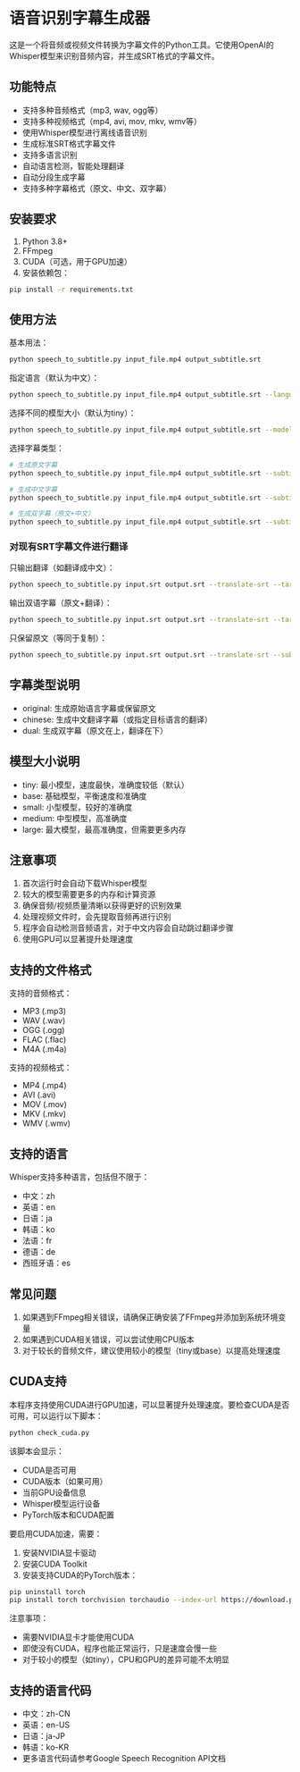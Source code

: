 # 语音识别字幕生成器

这是一个将音频或视频文件转换为字幕文件的Python工具。它使用OpenAI的Whisper模型来识别音频内容，并生成SRT格式的字幕文件。

## 功能特点

- 支持多种音频格式（mp3, wav, ogg等）
- 支持多种视频格式（mp4, avi, mov, mkv, wmv等）
- 使用Whisper模型进行离线语音识别
- 生成标准SRT格式字幕文件
- 支持多语言识别
- 自动语言检测，智能处理翻译
- 自动分段生成字幕
- 支持多种字幕格式（原文、中文、双字幕）

## 安装要求

1. Python 3.8+
2. FFmpeg
3. CUDA（可选，用于GPU加速）
4. 安装依赖包：
```bash
pip install -r requirements.txt
```

## 使用方法

基本用法：
```bash
python speech_to_subtitle.py input_file.mp4 output_subtitle.srt
```

指定语言（默认为中文）：
```bash
python speech_to_subtitle.py input_file.mp4 output_subtitle.srt --language en
```

选择不同的模型大小（默认为tiny）：
```bash
python speech_to_subtitle.py input_file.mp4 output_subtitle.srt --model base
```

选择字幕类型：
```bash
# 生成原文字幕
python speech_to_subtitle.py input_file.mp4 output_subtitle.srt --subtitle-type original

# 生成中文字幕
python speech_to_subtitle.py input_file.mp4 output_subtitle.srt --subtitle-type chinese

# 生成双字幕（原文+中文）
python speech_to_subtitle.py input_file.mp4 output_subtitle.srt --subtitle-type dual
```

### 对现有SRT字幕文件进行翻译

只输出翻译（如翻译成中文）：
```bash
python speech_to_subtitle.py input.srt output.srt --translate-srt --target-lang zh-cn --subtitle-type chinese
```

输出双语字幕（原文+翻译）：
```bash
python speech_to_subtitle.py input.srt output.srt --translate-srt --target-lang zh-cn --subtitle-type dual
```

只保留原文（等同于复制）：
```bash
python speech_to_subtitle.py input.srt output.srt --translate-srt --subtitle-type original
```

## 字幕类型说明

- original: 生成原始语言字幕或保留原文
- chinese: 生成中文翻译字幕（或指定目标语言的翻译）
- dual: 生成双字幕（原文在上，翻译在下）

## 模型大小说明

- tiny: 最小模型，速度最快，准确度较低（默认）
- base: 基础模型，平衡速度和准确度
- small: 小型模型，较好的准确度
- medium: 中型模型，高准确度
- large: 最大模型，最高准确度，但需要更多内存

## 注意事项

1. 首次运行时会自动下载Whisper模型
2. 较大的模型需要更多的内存和计算资源
3. 确保音频/视频质量清晰以获得更好的识别效果
4. 处理视频文件时，会先提取音频再进行识别
5. 程序会自动检测音频语言，对于中文内容会自动跳过翻译步骤
6. 使用GPU可以显著提升处理速度

## 支持的文件格式

支持的音频格式：
- MP3 (.mp3)
- WAV (.wav)
- OGG (.ogg)
- FLAC (.flac)
- M4A (.m4a)

支持的视频格式：
- MP4 (.mp4)
- AVI (.avi)
- MOV (.mov)
- MKV (.mkv)
- WMV (.wmv)

## 支持的语言

Whisper支持多种语言，包括但不限于：
- 中文：zh
- 英语：en
- 日语：ja
- 韩语：ko
- 法语：fr
- 德语：de
- 西班牙语：es

## 常见问题

1. 如果遇到FFmpeg相关错误，请确保正确安装了FFmpeg并添加到系统环境变量
2. 如果遇到CUDA相关错误，可以尝试使用CPU版本
3. 对于较长的音频文件，建议使用较小的模型（tiny或base）以提高处理速度

## CUDA支持

本程序支持使用CUDA进行GPU加速，可以显著提升处理速度。要检查CUDA是否可用，可以运行以下脚本：

```bash
python check_cuda.py
```

该脚本会显示：
- CUDA是否可用
- CUDA版本（如果可用）
- 当前GPU设备信息
- Whisper模型运行设备
- PyTorch版本和CUDA配置

要启用CUDA加速，需要：
1. 安装NVIDIA显卡驱动
2. 安装CUDA Toolkit
3. 安装支持CUDA的PyTorch版本：
```bash
pip uninstall torch
pip install torch torchvision torchaudio --index-url https://download.pytorch.org/whl/cu118
```

注意事项：
- 需要NVIDIA显卡才能使用CUDA
- 即使没有CUDA，程序也能正常运行，只是速度会慢一些
- 对于较小的模型（如tiny），CPU和GPU的差异可能不太明显

## 支持的语言代码

- 中文：zh-CN
- 英语：en-US
- 日语：ja-JP
- 韩语：ko-KR
- 更多语言代码请参考Google Speech Recognition API文档 